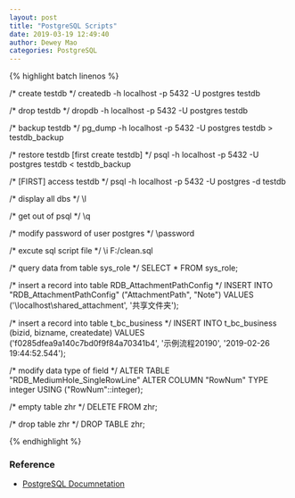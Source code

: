 ```yaml
--- 
layout: post 
title: "PostgreSQL Scripts" 
date: 2019-03-19 12:49:40 
author: Dewey Mao 
categories: PostgreSQL 
--- 
```

{% highlight batch linenos %}

/* create testdb */
createdb -h localhost -p 5432 -U postgres testdb

/* drop testdb */
dropdb -h localhost -p 5432 -U postgres testdb 

/* backup testdb */
pg_dump -h localhost -p 5432 -U postgres testdb > testdb_backup

/* restore testdb [first create testdb] */
psql -h localhost -p 5432 -U postgres testdb < testdb_backup

/* [FIRST] access testdb */
psql -h localhost -p 5432 -U postgres -d testdb

/* display all dbs */
\l

/* get out of psql */
\q

/* modify password of user postgres */
\password

/* excute sql script file */
\i F:/clean.sql

/* query data from table sys_role */
SELECT * FROM sys_role;

/* insert a record into table RDB_AttachmentPathConfig */
INSERT INTO "RDB_AttachmentPathConfig" ("AttachmentPath", "Note") VALUES ('\\localhost\shared_attachment', '共享文件夹');

/* insert a record into table t_bc_business */
INSERT INTO t_bc_business (bizid, bizname, createdate) VALUES ('f0285dfea9a140c7bd0f9f84a70341b4', '示例流程20190', '2019-02-26 19:44:52.544');

/* modify  data type of field */
ALTER TABLE "RDB_MediumHole_SingleRowLine" ALTER COLUMN "RowNum" TYPE integer USING ("RowNum"::integer);

/* empty table zhr */
DELETE FROM zhr;

/* drop table zhr */
DROP TABLE zhr;

{% endhighlight %}

### Reference
- <a href="https://www.postgresql.org/docs/manuals/" target="_blank"> PostgreSQL Documnetation </a>